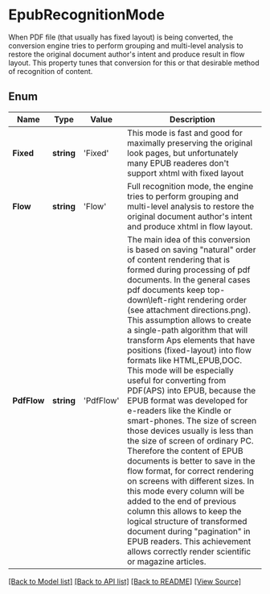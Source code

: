 ﻿# EpubRecognitionMode
When PDF file (that usually has fixed layout) is being converted,
            the conversion engine tries to perform grouping and multi-level analysis to restore
            the original document author's intent and produce result in flow layout.
 This property tunes that conversion for this or that
            desirable method of recognition of content.
            

## Enum
Name | Type | Value | Description
------------ | ------------- | ------------- | -------------
**Fixed** | **string** | 'Fixed' | This mode is fast and good for maximally preserving the original look pages, but unfortunately many EPUB readeres don't support xhtml with fixed layout
**Flow** | **string** | 'Flow' | Full recognition mode, the engine tries to perform grouping and multi-level analysis to restore the original document author's intent and produce xhtml in flow layout.
**PdfFlow** | **string** | 'PdfFlow' | The main idea of this conversion is based on saving "natural" order of content rendering that is formed during processing of pdf documents. In the general cases pdf documents keep top-down\left-right rendering order (see attachment directions.png). This assumption allows to create a single-path algorithm that will transform Aps elements that have positions (fixed-layout) into flow formats like HTML,EPUB,DOC. This mode will be especially useful for converting from PDF(APS) into EPUB, because the EPUB format was developed for e-readers like the Kindle or smart-phones. The size of screen those devices usually is less than the size of screen of ordinary PC. Therefore the content of EPUB documents is better to save in the flow format, for correct rendering on screens with different sizes. In this mode every column will be added to the end of previous column this allows to keep the logical structure of transformed document during "pagination" in EPUB readers. This achievement allows correctly render scientific or magazine articles.

[[Back to Model list]](../README.md#documentation-for-models) [[Back to API list]](../README.md#documentation-for-api-endpoints) [[Back to README]](../README.md) [[View Source]](../src/models/epubRecognitionMode.ts)

